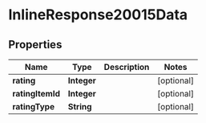 
# InlineResponse20015Data

## Properties
Name | Type | Description | Notes
------------ | ------------- | ------------- | -------------
**rating** | **Integer** |  |  [optional]
**ratingItemId** | **Integer** |  |  [optional]
**ratingType** | **String** |  |  [optional]



